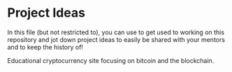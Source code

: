 # Project Ideas

In this file (but not restricted to), you can use to get used to working on this repository and jot down project ideas to easily be shared with your mentors and to keep the history of!

Educational cryptocurrency site focusing on bitcoin and the blockchain.